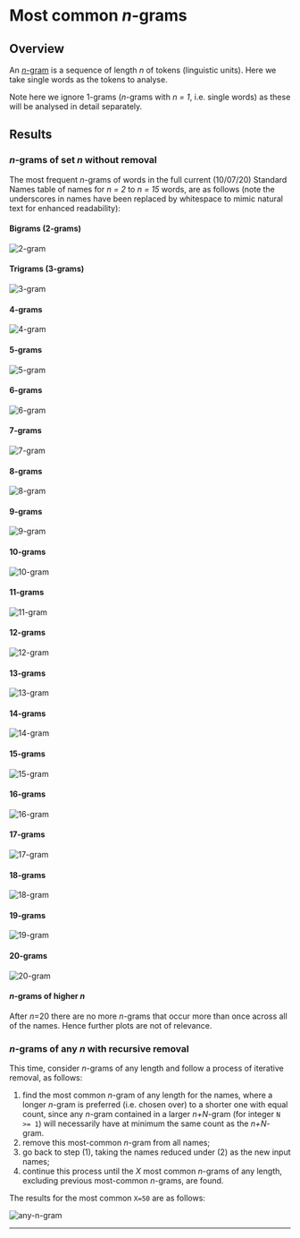 # Most common *n*-grams

## Overview

An [*n*-gram](http://www.cs.columbia.edu/~kathy/NLP/ClassSlides/Class3-ngrams09/ngrams.pdf) is a sequence of length *n* of tokens (linguistic units). Here we
take single words as the tokens to analyse.

Note here we ignore 1-grams (*n*-grams with *n = 1*, i.e. single words) as
these will be analysed in detail separately.


## Results

### *n*-grams of set *n* without removal

The most frequent *n*-grams of words in the full current (10/07/20) Standard
Names table of names for *n = 2* to *n = 15* words, are as follows (note the
underscores in names have been replaced by whitespace to mimic natural text
for enhanced readability):


#### Bigrams (2-grams)

![2-gram](../results/ngrams/most-common-2-grams.png)


#### Trigrams (3-grams)

![3-gram](../results/ngrams/most-common-3-grams.png)


#### 4-grams

![4-gram](../results/ngrams/most-common-4-grams.png)


#### 5-grams

![5-gram](../results/ngrams/most-common-5-grams.png)


#### 6-grams

![6-gram](../results/ngrams/most-common-6-grams.png)


#### 7-grams

![7-gram](../results/ngrams/most-common-7-grams.png)


#### 8-grams

![8-gram](../results/ngrams/most-common-8-grams.png)


#### 9-grams

![9-gram](../results/ngrams/most-common-9-grams.png)


#### 10-grams

![10-gram](../results/ngrams/most-common-10-grams.png)


#### 11-grams

![11-gram](../results/ngrams/most-common-11-grams.png)


#### 12-grams

![12-gram](../results/ngrams/most-common-12-grams.png)


#### 13-grams

![13-gram](../results/ngrams/most-common-13-grams.png)


#### 14-grams

![14-gram](../results/ngrams/most-common-14-grams.png)


#### 15-grams

![15-gram](../results/ngrams/most-common-15-grams.png)


#### 16-grams

![16-gram](../results/ngrams/most-common-16-grams.png)


#### 17-grams

![17-gram](../results/ngrams/most-common-17-grams.png)


#### 18-grams

![18-gram](../results/ngrams/most-common-18-grams.png)


#### 19-grams

![19-gram](../results/ngrams/most-common-19-grams.png)


#### 20-grams

![20-gram](../results/ngrams/most-common-20-grams.png)


#### *n*-grams of higher *n*

After *n*=20 there are no more *n*-grams that occur more than once across
all of the names. Hence further plots are not of relevance.


### *n*-grams of any *n* with recursive removal

This time, consider *n*-grams of any length and follow a process of
iterative removal, as follows:

1. find the most common *n*-gram of any length for the names, where a longer
   *n*-gram is preferred (i.e. chosen over) to a shorter one with equal count,
   since any *n*-gram contained in a larger *n+N*-gram (for integer `N >= 1`)
   will necessarily have at minimum the same count as the *n+N*-gram.
2. remove this most-common *n*-gram from all names;
3. go back to step (1), taking the names reduced under (2) as the new input
   names;
4. continue this process until the *X* most common *n*-grams of any length,
   excluding previous most-common *n*-grams, are found.

The results for the most common `X=50` are as follows:

![any-n-gram](../results/ngrams/recursive-n-grams-of-any-n.png)


*****
